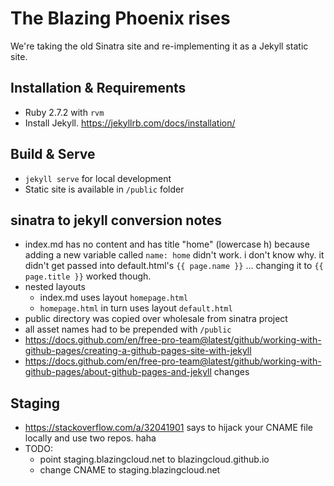 # The Blazing Phoenix rises

We're taking the old Sinatra site and re-implementing it as a Jekyll static site.

## Installation & Requirements

* Ruby 2.7.2 with `rvm`
* Install Jekyll. https://jekyllrb.com/docs/installation/

## Build & Serve

* `jekyll serve` for local development
* Static site is available in `/public` folder
## sinatra to jekyll conversion notes

* index.md has no content and has title "home" (lowercase h) because adding a new variable called `name: home` didn't work. i don't know why. it didn't get passed into default.html's `{{ page.name }}` ... changing it to `{{ page.title }}` worked though.
* nested layouts
  * index.md uses layout `homepage.html`
  * `homepage.html` in turn uses layout `default.html`
* public directory was copied over wholesale from sinatra project
* all asset names had to be prepended with `/public`
* https://docs.github.com/en/free-pro-team@latest/github/working-with-github-pages/creating-a-github-pages-site-with-jekyll
* https://docs.github.com/en/free-pro-team@latest/github/working-with-github-pages/about-github-pages-and-jekyll changes

## Staging

* https://stackoverflow.com/a/32041901 says to hijack your CNAME file locally and use two repos. haha
* TODO:
  * point staging.blazingcloud.net to blazingcloud.github.io
  * change CNAME to staging.blazingcloud.net
